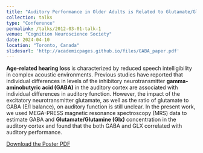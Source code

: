 ```yaml
---
title: "Auditory Performance in Older Adults is Related to Glutamate/Glutamine Concentration in Auditory Cortex."
collection: talks
type: "Conference"
permalink: /talks/2012-03-01-talk-1
venue: "Cognition Neuroscience Society"
date: 2024-04-10
location: "Toronto, Canada"
slidesurl: 'http://academicpages.github.io/files/GABA_paper.pdf'
---
```


**Age-related hearing loss** is characterized by reduced speech intelligibility in complex acoustic environments. Previous studies have reported that individual differences in levels of the inhibitory neurotransmitter **gamma-aminobutyric acid (GABA)** in the auditory cortex are associated with individual differences in auditory function. However, the impact of the excitatory neurotransmitter glutamate, as well as the ratio of glutamate to GABA (E/I balance), on auditory function is still unclear. In the present work, we used MEGA-PRESS magnetic resonance spectroscopy (MRS) data to estimate GABA and **Glutamate/Glutamine (Glx)** concentration in the auditory cortex and found that the both GABA and GLX correlated with auditory performance.

[Download the Poster PDF](../files/CNS_2024_Glx_Poster.pdf)